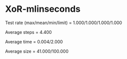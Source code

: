 # XoR-mlinseconds

Test rate (max/mean/min/limit) = 1.000/1.000/1.000/1.000 

Average steps = 4.400

Average time = 0.004/2.000

Average size = 41.000/100.000
